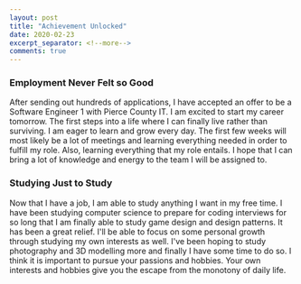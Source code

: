 ```yaml
---
layout: post
title: "Achievement Unlocked"
date: 2020-02-23
excerpt_separator: <!--more-->
comments: true
---
```


### Employment Never Felt so Good
After sending out hundreds of applications, I have accepted an offer to be a Software Engineer 1 with Pierce County IT. I am excited to start my career tomorrow. The first steps into a life where I can finally live rather than surviving. I am eager to learn and grow every day. The first few weeks will most likely be a lot of meetings and learning everything needed in order to fulfill my role. Also, learning everything that my role entails. I hope that I can bring a lot of knowledge and energy to the team I will be assigned to.
<!--more-->

### Studying Just to Study
Now that I have a job, I am able to study anything I want in my free time. I have been studying computer science to prepare for coding interviews for so long that I am finally able to study game design and design patterns. It has been a great relief. I'll be able to focus on some personal growth through studying my own interests as well. I've been hoping to study photography and 3D modelling more and finally I have some time to do so. I think it is important to pursue your passions and hobbies. Your own interests and hobbies give you the escape from the monotony of daily life.
